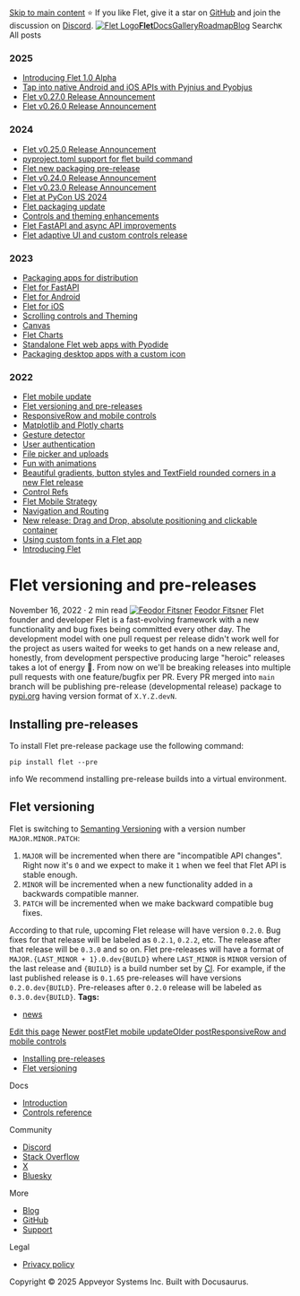 [Skip to main content](https://flet.dev/blog/flet-versioning-and-pre-releases/#__docusaurus_skipToContent_fallback)
⭐️ If you like Flet, give it a star on [GitHub](https://github.com/flet-dev/flet) and join the discussion on [Discord](https://discord.gg/dzWXP8SHG8).
[![Flet Logo](https://flet.dev/img/logo.svg)**Flet**](https://flet.dev/)[Docs](https://flet.dev/docs/)[Gallery](https://flet.dev/gallery)[Roadmap](https://flet.dev/roadmap)[Blog](https://flet.dev/blog)
[](https://github.com/flet-dev/flet)
Search`K`
All posts
### 2025
  * [Introducing Flet 1.0 Alpha](https://flet.dev/blog/introducing-flet-1-0-alpha)
  * [Tap into native Android and iOS APIs with Pyjnius and Pyobjus](https://flet.dev/blog/tap-into-native-android-and-ios-apis-with-Pyjnius-and-pyobjus)
  * [Flet v0.27.0 Release Announcement](https://flet.dev/blog/flet-v-0-27-release-announcement)
  * [Flet v0.26.0 Release Announcement](https://flet.dev/blog/flet-v-0-26-release-announcement)


### 2024
  * [Flet v0.25.0 Release Announcement](https://flet.dev/blog/flet-v-0-25-release-announcement)
  * [pyproject.toml support for flet build command](https://flet.dev/blog/pyproject-toml-support-for-flet-build-command)
  * [Flet new packaging pre-release](https://flet.dev/blog/flet-new-packaging-pre-release)
  * [Flet v0.24.0 Release Announcement](https://flet.dev/blog/flet-v-0-24-release-announcement)
  * [Flet v0.23.0 Release Announcement](https://flet.dev/blog/flet-v-0-23-release-announcement)
  * [Flet at PyCon US 2024](https://flet.dev/blog/flet-at-pycon-us-2024)
  * [Flet packaging update](https://flet.dev/blog/flet-packaging-update)
  * [Controls and theming enhancements](https://flet.dev/blog/controls-and-theming-enhancements)
  * [Flet FastAPI and async API improvements](https://flet.dev/blog/flet-fastapi-and-async-api-improvements)
  * [Flet adaptive UI and custom controls release](https://flet.dev/blog/flet-adaptive-and-custom-controls)


### 2023
  * [Packaging apps for distribution](https://flet.dev/blog/packaging-apps-for-distribution)
  * [Flet for FastAPI](https://flet.dev/blog/flet-for-fastapi)
  * [Flet for Android](https://flet.dev/blog/flet-for-android)
  * [Flet for iOS](https://flet.dev/blog/flet-for-ios)
  * [Scrolling controls and Theming](https://flet.dev/blog/scrolling-controls-and-theming)
  * [Canvas](https://flet.dev/blog/canvas)
  * [Flet Charts](https://flet.dev/blog/flet-charts)
  * [Standalone Flet web apps with Pyodide](https://flet.dev/blog/standalone-flet-web-apps-with-pyodide)
  * [Packaging desktop apps with a custom icon](https://flet.dev/blog/packaging-desktop-apps-with-custom-icon)


### 2022
  * [Flet mobile update](https://flet.dev/blog/flet-mobile-update)
  * [Flet versioning and pre-releases](https://flet.dev/blog/flet-versioning-and-pre-releases)
  * [ResponsiveRow and mobile controls](https://flet.dev/blog/responsive-row-and-mobile-controls)
  * [Matplotlib and Plotly charts](https://flet.dev/blog/matplotlib-and-plotly-charts)
  * [Gesture detector](https://flet.dev/blog/gesture-detector)
  * [User authentication](https://flet.dev/blog/user-authentication)
  * [File picker and uploads](https://flet.dev/blog/file-picker-and-uploads)
  * [Fun with animations](https://flet.dev/blog/fun-with-animations)
  * [Beautiful gradients, button styles and TextField rounded corners in a new Flet release](https://flet.dev/blog/gradients-button-textfield-styles)
  * [Control Refs](https://flet.dev/blog/control-refs)
  * [Flet Mobile Strategy](https://flet.dev/blog/flet-mobile-strategy)
  * [Navigation and Routing](https://flet.dev/blog/navigation-and-routing)
  * [New release: Drag and Drop, absolute positioning and clickable container](https://flet.dev/blog/drag-and-drop-release)
  * [Using custom fonts in a Flet app](https://flet.dev/blog/using-custom-fonts-in-flet-app)
  * [Introducing Flet](https://flet.dev/blog/introducing-flet)


# Flet versioning and pre-releases
November 16, 2022 · 2 min read
[![Feodor Fitsner](https://avatars0.githubusercontent.com/u/5041459?s=400&v=4)](ttps://github.com/FeodorFitsner)
[Feodor Fitsner](ttps://github.com/FeodorFitsner)
Flet founder and developer
[](https://github.com/FeodorFitsner "GitHub")[](https://x.com/fletdev "X")
Flet is a fast-evolving framework with a new functionality and bug fixes being committed every other day.
The development model with one pull request per release didn't work well for the project as users waited for weeks to get hands on a new release and, honestly, from development perspective producing large "heroic" releases takes a lot of energy 🫠.
From now on we'll be breaking releases into multiple pull requests with one feature/bugfix per PR.
Every PR merged into `main` branch will be publishing pre-release (developmental release) package to [pypi.org](https://pypi.org/project/flet/) having version format of `X.Y.Z.devN`.
## Installing pre-releases[​](https://flet.dev/blog/flet-versioning-and-pre-releases/#installing-pre-releases "Direct link to Installing pre-releases")
To install Flet pre-release package use the following command:
```
pip install flet --pre
```

info
We recommend installing pre-release builds into a virtual environment.
## Flet versioning[​](https://flet.dev/blog/flet-versioning-and-pre-releases/#flet-versioning "Direct link to Flet versioning")
Flet is switching to [Semanting Versioning](https://semver.org/) with a version number `MAJOR.MINOR.PATCH`:
  1. `MAJOR` will be incremented when there are "incompatible API changes". Right now it's `0` and we expect to make it `1` when we feel that Flet API is stable enough.
  2. `MINOR` will be incremented when a new functionality added in a backwards compatible manner.
  3. `PATCH` will be incremented when we make backward compatible bug fixes.


According to that rule, upcoming Flet release will have version `0.2.0`. Bug fixes for that release will be labeled as `0.2.1`, `0.2.2`, etc. The release after that release will be `0.3.0` and so on.
Flet pre-releases will have a format of `MAJOR.{LAST_MINOR + 1}.0.dev{BUILD}` where `LAST_MINOR` is `MINOR` version of the last release and `{BUILD}` is a build number set by [CI](https://ci.appveyor.com/project/flet-dev/flet). For example, if the last published release is `0.1.65` pre-releases will have versions `0.2.0.dev{BUILD}`. Pre-releases after `0.2.0` release will be labeled as `0.3.0.dev{BUILD}`.
**Tags:**
  * [news](https://flet.dev/blog/tags/news)


[Edit this page](https://github.com/flet-dev/website/edit/main/blog/2022-11-16-flet-versioning-and-pre-releases.md)
[Newer postFlet mobile update](https://flet.dev/blog/flet-mobile-update)[Older postResponsiveRow and mobile controls](https://flet.dev/blog/responsive-row-and-mobile-controls)
  * [Installing pre-releases](https://flet.dev/blog/flet-versioning-and-pre-releases/#installing-pre-releases)
  * [Flet versioning](https://flet.dev/blog/flet-versioning-and-pre-releases/#flet-versioning)


Docs
  * [Introduction](https://flet.dev/docs)
  * [Controls reference](https://flet.dev/docs/controls)


Community
  * [Discord](https://discord.gg/dzWXP8SHG8)
  * [Stack Overflow](https://stackoverflow.com/questions/tagged/flet)
  * [X](https://x.com/fletdev)
  * [Bluesky](https://bsky.app/profile/fletdev.bsky.social)


More
  * [Blog](https://flet.dev/blog)
  * [GitHub](https://github.com/flet-dev/flet)
  * [Support](https://flet.dev/support)


Legal
  * [Privacy policy](https://flet.dev/privacy-policy)


Copyright © 2025 Appveyor Systems Inc. Built with Docusaurus.
